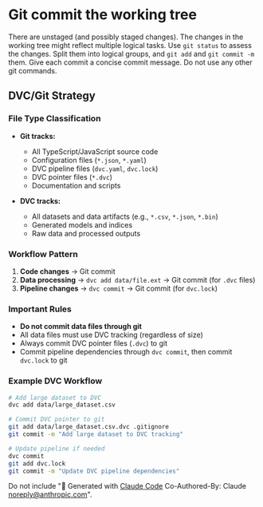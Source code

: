 # Git commit the working tree

There are unstaged (and possibly staged changes). The changes in the working tree might reflect multiple logical tasks. Use `git status` to assess the changes. Split them into logical groups, and `git add` and `git commit -m` them. Give each commit a concise commit message. Do not use any other git commands.

## DVC/Git Strategy

### File Type Classification

- **Git tracks:**
  - All TypeScript/JavaScript source code
  - Configuration files (`*.json`, `*.yaml`)
  - DVC pipeline files (`dvc.yaml`, `dvc.lock`)
  - DVC pointer files (`*.dvc`)
  - Documentation and scripts

- **DVC tracks:**
  - All datasets and data artifacts (e.g., `*.csv`, `*.json`, `*.bin`)
  - Generated models and indices
  - Raw data and processed outputs

### Workflow Pattern

1. **Code changes** → Git commit
2. **Data processing** → `dvc add data/file.ext` → Git commit (for `.dvc` files)
3. **Pipeline changes** → `dvc commit` → Git commit (for `dvc.lock`)

### Important Rules

- **Do not commit data files through git**
- All data files must use DVC tracking (regardless of size)
- Always commit DVC pointer files (`.dvc`) to git
- Commit pipeline dependencies through `dvc commit`, then commit `dvc.lock` to git

### Example DVC Workflow

```bash
# Add large dataset to DVC
dvc add data/large_dataset.csv

# Commit DVC pointer to git
git add data/large_dataset.csv.dvc .gitignore
git commit -m "Add large dataset to DVC tracking"

# Update pipeline if needed
dvc commit
git add dvc.lock
git commit -m "Update DVC pipeline dependencies"
```

Do not include "🤖 Generated with [Claude Code](https://claude.ai/code) Co-Authored-By: Claude <noreply@anthropic.com>".
